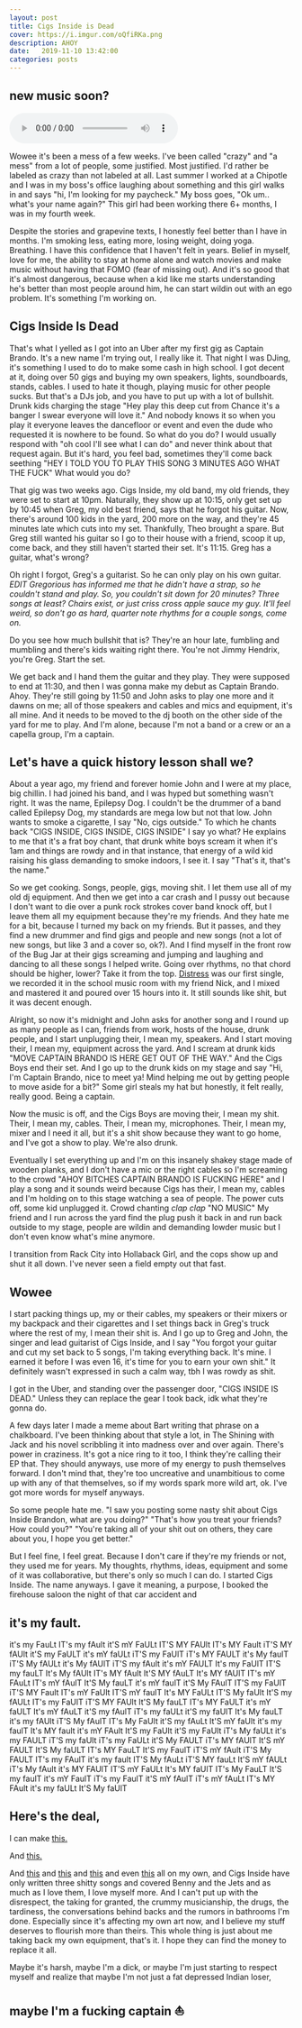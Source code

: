 ```yaml
---
layout: post
title: Cigs Inside is Dead
cover: https://i.imgur.com/oQfiRKa.png
description: AHOY
date:   2019-11-10 13:42:00
categories: posts
---
```


## new music soon?

<audio controls>
  <source src="{{ site.baseurl }}/audio/paral.wav" type="audio/mpeg">
Your browser does not support the audio element.
</audio>
<br>

Wowee it's been a mess of a few weeks. I've been called "crazy" and "a mess" from a lot of people, some justified. Most justified. I'd rather be labeled as crazy than not labeled at all. Last summer I worked at a Chipotle and I was in my boss's office laughing about something and this girl walks in and says "hi, I'm looking for my paycheck." My boss goes, "Ok um.. what's your name again?" This girl had been working there 6+ months, I was in my fourth week.

Despite the stories and grapevine texts, I honestly feel better than I have in months. I'm smoking less, eating more, losing weight, doing yoga. Breathing. I have this confidence that I haven't felt in years. Belief in myself, love for me, the ability to stay at home alone and watch movies and make music without having that FOMO (fear of missing out). And it's so good that it's almost dangerous, because when a kid like me starts understanding he's better than most people around him, he can start wildin out with an ego problem. It's something I'm working on.

## Cigs Inside Is Dead

That's what I yelled as I got into an Uber after my first gig as Captain Brando. It's a new name I'm trying out, I really like it. That night I was DJing, it's something I used to do to make some cash in high school. I got decent at it, doing over 50 gigs and buying my own speakers, lights, soundboards, stands, cables. I used to hate it though, playing music for other people sucks. But that's a DJs job, and you have to put up with a lot of bullshit. Drunk kids charging the stage "Hey play this deep cut from Chance it's a banger I swear everyone will love it." And nobody knows it so when you play it everyone leaves the dancefloor or event and even the dude who requested it is nowhere to be found. So what do you do? I would usually respond with "oh cool I'll see what I can do" and never think about that request again. But it's hard, you feel bad, sometimes they'll come back seething "HEY I TOLD YOU TO PLAY THIS SONG 3 MINUTES AGO WHAT THE FUCK" What would you do?

That gig was two weeks ago. Cigs Inside, my old band, my old friends, they were set to start at 10pm. Naturally, they show up at 10:15, only get set up by 10:45 when Greg, my old best friend, says that he forgot his guitar. Now, there's around 100 kids in the yard, 200 more on the way, and they're 45 minutes late which cuts into my set. Thankfully, Theo brought a spare. But Greg still wanted his guitar so I go to their house with a friend, scoop it up, come back, and they still haven't started their set. It's 11:15. Greg has a guitar, what's wrong?

Oh right I forgot, Greg's a guitarist. So he can only play on his own guitar.
*EDIT Gregorious has informed me that he didn't have a strap, so he couldn't stand and play. So, you couldn't sit down for 20 minutes? Three songs at least? Chairs exist, or just criss cross apple sauce my guy. It'll feel weird, so don't go as hard, quarter note rhythms for a couple songs, come on.*

Do you see how much bullshit that is? They're an hour late, fumbling and mumbling and there's kids waiting right there. You're not Jimmy Hendrix, you're Greg. Start the set.

We get back and I hand them the guitar and they play. They were supposed to end at 11:30, and then I was gonna make my debut as Captain Brando. Ahoy. They're still going by 11:50 and John asks to play one more and it dawns on me; all of those speakers and cables and mics and equipment, it's all mine. And it needs to be moved to the dj booth on the other side of the yard for me to play. And I'm alone, because I'm not a band or a crew or an a capella group, I'm a captain.

## Let's have a quick history lesson shall we?

About a year ago, my friend and forever homie John and I were at my place, big chillin. I had joined his band, and I was hyped but something wasn't right. It was the name, Epilepsy Dog. I couldn't be the drummer of a band called Epilepsy Dog, my standards are mega low but not that low. John wants to smoke a cigarette, I say "No, cigs outside." To which he chants back "CIGS INSIDE, CIGS INSIDE, CIGS INSIDE" I say yo what? He explains to me that it's a frat boy chant, that drunk white boys scream it when it's 1am and things are rowdy and in that instance, that energy of a wild kid raising his glass demanding to smoke indoors, I see it. I say "That's it, that's the name."

So we get cooking. Songs, people, gigs, moving shit. I let them use all of my old dj equipment. And then we get into a car crash and I pussy out because I don't want to die over a punk rock strokes cover band knock off, but I leave them all my equipment because they're my friends. And they hate me for a bit, because I turned my back on my friends. But it passes, and they find a new drummer and find gigs and people and new songs (not a lot of new songs, but like 3 and a cover so, ok?). And I find myself in the front row of the Bug Jar at their gigs screaming and jumping and laughing and dancing to all these songs I helped write. Going over rhythms, no that chord should be higher, lower? Take it from the top. <a href="https://smarturl.it/distress" target="_blank">Distress</a> was our first single, we recorded it in the school music room with my friend Nick, and I mixed and mastered it and poured over 15 hours into it. It still sounds like shit, but it was decent enough.

Alright, so now it's midnight and John asks for another song and I round up as many people as I can, friends from work, hosts of the house, drunk people, and I start unplugging their, I mean my, speakers. And I start moving their, I mean my, equipment across the yard. And I scream at drunk kids "MOVE CAPTAIN BRANDO IS HERE GET OUT OF THE WAY." And the Cigs Boys end their set. And I go up to the drunk kids on my stage and say "Hi, I'm Captain Brando, nice to meet ya! Mind helping me out by getting people to move aside for a bit?" Some girl steals my hat but honestly, it felt really, really good. Being a captain.

Now the music is off, and the Cigs Boys are moving their, I mean my shit. Their, I mean my, cables. Their, I mean my, microphones. Their, I mean my, mixer and I need it all, but it's a shit show because they want to go home, and I've got a show to play. We're also drunk.

Eventually I set everything up and I'm on this insanely shakey stage made of wooden planks, and I don't have a mic or the right cables so I'm screaming to the crowd "AHOY BITCHES CAPTAIN BRANDO IS FUCKING HERE" and I play a song and it sounds weird because Cigs has their, I mean my, cables and I'm holding on to this stage watching a sea of people. The power cuts off, some kid unplugged it. Crowd chanting *clap* *clap* "NO MUSIC" My friend and I run across the yard find the plug push it back in and run back outside to my stage, people are wildin and demanding lowder music but I don't even know what's mine anymore.

I transition from Rack City into Hollaback Girl, and the cops show up and shut it all down. I've never seen a field empty out that fast.

## Wowee

I start packing things up, my or their cables, my speakers or their mixers or my backpack and their cigarettes and I set things back in Greg's truck where the rest of my, I mean their shit is. And I go up to Greg and John, the singer and lead guitarist of Cigs Inside, and I say "You forgot your guitar and cut my set back to 5 songs, I'm taking everything back. It's mine. I earned it before I was even 16, it's time for you to earn your own shit." It definitely wasn't expressed in such a calm way, tbh I was rowdy as shit.

I got in the Uber, and standing over the passenger door, "CIGS INSIDE IS DEAD." Unless they can replace the gear I took back, idk what they're gonna do.

A few days later I made a meme about Bart writing that phrase on a chalkboard. I've been thinking about that style a lot, in The Shining with Jack and his novel scribbling it into madness over and over again. There's power in craziness. It's got a nice ring to it too, I think they're calling their EP that. They should anyways, use more of my energy to push themselves forward. I don't mind that, they're too uncreative and unambitious to come up with any of that themselves, so if my words spark more wild art, ok. I've got more words for myself anyways.

So some people hate me. "I saw you posting some nasty shit about Cigs Inside Brandon, what are you doing?" "That's how you treat your friends? How could you?" "You're taking all of your shit out on others, they care about you, I hope you get better."

But I feel fine, I feel great. Because I don't care if they're my friends or not, they used me for years. My thoughts, rhythms, ideas, equipment and some of it was collaborative, but there's only so much I can do. I started Cigs Inside. The name anyways. I gave it meaning, a purpose, I booked the firehouse saloon the night of that car accident and

## it's my fault.

it's my FauLt IT's my fAult it'S mY FaULt IT'S MY FAUlt IT's MY Fault iT'S MY fAUlt it'S my FaULT it's mY faULt iT'S my FaUlT iT's MY FAULT it's My faulT iT'S My fAULt it's My fAUlT iT'S my fAult it's mY FAULT It's my FaUlT IT'S my fauLT It's My fAUlt IT's MY fAult It'S MY fAuLT It's MY fAUlT IT's mY FAuLt IT's mY fAulT It'S My fauLT it's mY faulT it'S My FAulT IT'S my FaUlT iT'S MY Fault IT's mY FaUlt IT'S mY faulT It's MY FaULt IT'S My faUlt It'S my fAULt IT's my FaUlT iT'S MY FAUlt It'S My fauLT IT's MY FaULT it's mY faULT It's mY fAuLT it'S my fAulT iT's my faULt it'S my faUlT It's My fauLT it's my fAUlt iT'S My fAulT IT's My FaUlt it'S my fAuLt It'S mY faUlt it's my faulT It's MY fault it's mY FAult It'S my FaUlt it'S my FaUlt iT's My faULt it's my FAULT iT'S my faUlt iT's my FaULt it'S My FAULT iT's MY fAUlT It'S mY FAULT It'S My faULT IT's MY FauLT It'S my FaulT iT'S mY fAult iT'S My FAULT IT's my FAulT it's my fault IT'S My fAuLt iT'S MY fauLt It'S mY fAULt iT's My fAult it's MY FAUlT IT'S mY FaULt It's MY faUlT IT's My FauLT It'S my faulT it's mY FaulT iT's my FaulT it'S mY fAulT iT's mY fAuLt IT's MY FAult it's my faULt It'S My faUlT

## Here's the deal,

I can make <a href="https://www.youtube.com/watch?v=XcForynThz0" target="_blank">this.</a>

And <a href="https://gl-ph.com/issue00/ifATreeFallsOnU/intervention.html" target="_blank">this.</a>

And <a href="https://youtu.be/XmKY9tzAbX4" target="_blank">this</a> and <a href="https://dcruzships.github.io/altonameds_radio/" target="_blank">this</a> and <a href="https://www.youtube.com/watch?v=_zINrHA5stc" target="_blank">this</a> and even <a href="https://youtu.be/LFNh78efqek" target="_blank">this</a> all on my own, and Cigs Inside have only written three shitty songs and covered Benny and the Jets and as much as I love them, I love myself more. And I can't put up with the disrespect, the taking for granted, the crummy musicianship, the drugs, the tardiness, the conversations behind backs and the rumors in bathrooms I'm done. Especially since it's affecting my own art now, and I believe my stuff deserves to flourish more than theirs. This whole thing is just about me taking back my own equipment, that's it. I hope they can find the money to replace it all.

Maybe it's harsh, maybe I'm a dick, or maybe I'm just starting to respect myself and realize that maybe I'm not just a fat depressed Indian loser,

## maybe I'm a fucking captain ⛵

